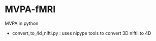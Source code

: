 # MVPA-fMRI
MVPA in python

- convert_to_4d_nifti.py : uses nipype tools to convert 3D niftii to 4D
